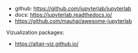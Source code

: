 - github: https://github.com/jupyterlab/jupyterlab
- docs: https://jupyterlab.readthedocs.io/
- https://github.com/mauhai/awesome-jupyterlab

Vizualization packages: 
- https://altair-viz.github.io/